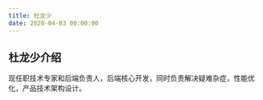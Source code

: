 ```yaml
---
title: 杜龙少
date: 2020-04-03 00:00:00
---
```


## 杜龙少介绍

现任职技术专家和后端负责人，后端核心开发，同时负责解决疑难杂症，性能优化，产品技术架构设计。
